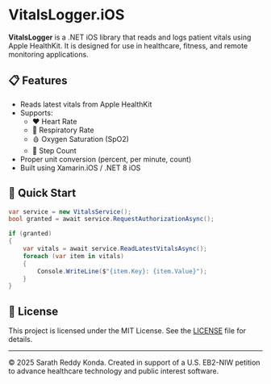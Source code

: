 # VitalsLogger.iOS

**VitalsLogger** is a .NET iOS library that reads and logs patient vitals using Apple HealthKit. It is designed for use in healthcare, fitness, and remote monitoring applications.

## 📋 Features

- Reads latest vitals from Apple HealthKit
- Supports:
  - ❤️ Heart Rate
  - 💨 Respiratory Rate
  - 🩸 Oxygen Saturation (SpO2)
  - 👣 Step Count
- Proper unit conversion (percent, per minute, count)
- Built using Xamarin.iOS / .NET 8 iOS

## 🚀 Quick Start

```csharp
var service = new VitalsService();
bool granted = await service.RequestAuthorizationAsync();

if (granted)
{
    var vitals = await service.ReadLatestVitalsAsync();
    foreach (var item in vitals)
    {
        Console.WriteLine($"{item.Key}: {item.Value}");
    }
}
```

## 📜 License

This project is licensed under the MIT License. See the [LICENSE](./LICENSE) file for details.

---

© 2025 Sarath Reddy Konda. Created in support of a U.S. EB2-NIW petition to advance healthcare technology and public interest software.

